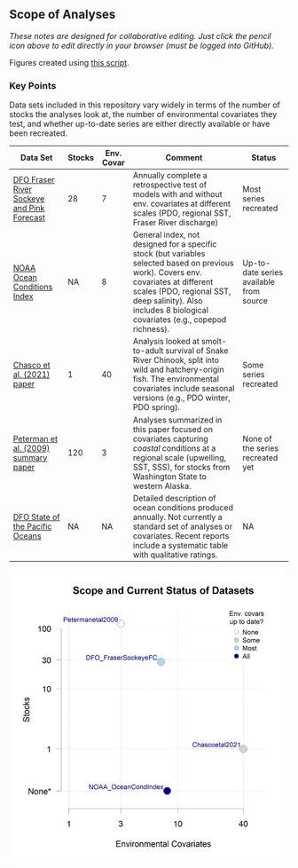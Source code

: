 ## Scope of Analyses

*These notes are designed for collaborative editing. Just click the pencil icon above to edit directly in your browser (must be logged into GitHub).*

Figures created using [this script](https://github.com/SOLV-Code/Open-Source-Env-Cov-PacSalmon/blob/main/CODE/3_ScopeOfAnalyses.R).


### Key Points

Data sets included in this repository vary widely in terms of the number of stocks the analyses look at, the number of environmental covariates they test, and whether up-to-date series are either directly available or have been recreated.


Data Set |  Stocks | Env. Covar  | Comment | Status
-- | -- | -- | -- | --
[DFO Fraser River Sockeye and Pink Forecast](https://github.com/SOLV-Code/Open-Source-Env-Cov-PacSalmon/tree/main/DATA/DFO_FraserSockeyeForecast) | 28 | 7 | Annually complete a retrospective test of models with and without env. covariates at different scales (PDO, regional SST, Fraser River discharge) | Most series recreated
[NOAA Ocean Conditions Index](https://github.com/SOLV-Code/Open-Source-Env-Cov-PacSalmon/tree/main/DATA/NOAA_OceanConditionsIndex) | NA  | 8 | General index, not designed for a specific stock (but variables selected based on previous work). Covers env. covariates at different scales (PDO, regional SST, deep salinity). Also includes 8 biological covariates (e.g., copepod richness). | Up-to-date series available from source
[Chasco et al. (2021) paper](https://github.com/SOLV-Code/Open-Source-Env-Cov-PacSalmon/tree/main/DATA/Chascoetal2021_SnakeRiverCk) | 1 | 40 | Analysis looked at smolt-to-adult survival of Snake River Chinook, split into wild and hatchery-origin fish. The environmental covariates include seasonal versions (e.g., PDO winter, PDO spring). | Some series recreated
[Peterman et al. (2009) summary paper](https://github.com/SOLV-Code/Open-Source-Env-Cov-PacSalmon/tree/main/DATA/Petermanetal2009_Summary) | 120 | 3 | Analyses summarized in this paper focused on covariates capturing *coastal* conditions at a regional scale (upwelling, SST, SSS), for stocks from Washington State to western Alaska. | None of the series recreated yet
[DFO State of the Pacific Oceans](https://github.com/SOLV-Code/Open-Source-Env-Cov-PacSalmon/tree/main/DATA/DFO_StateOfThePacificOcean) | NA | NA | Detailed description of ocean conditions produced annually. Not currently a standard set of analyses or covariates. Recent reports include a systematic table with qualitative ratings. | NA





<img src="https://github.com/SOLV-Code/Open-Source-Env-Cov-PacSalmon/blob/main/OUTPUT/ScopeOfAnalyses/ScopeAndCurrentStatus.png" width="500">

